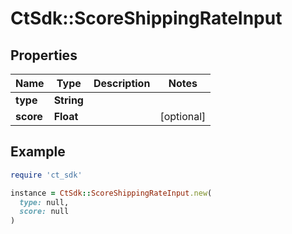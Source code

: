 # CtSdk::ScoreShippingRateInput

## Properties

| Name | Type | Description | Notes |
| ---- | ---- | ----------- | ----- |
| **type** | **String** |  |  |
| **score** | **Float** |  | [optional] |

## Example

```ruby
require 'ct_sdk'

instance = CtSdk::ScoreShippingRateInput.new(
  type: null,
  score: null
)
```


